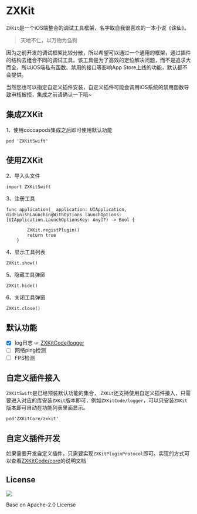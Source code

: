 # ZXKit

`ZXKit`是一个iOS端整合的调试工具框架，名字取自我很喜欢的一本小说《诛仙》。

> 天地不仁，以万物为刍狗

因为之前开发的调试框架比较分散，所以希望可以通过一个通用的框架，通过插件的结构去组合不同的调试工具。该工具是为了高效的定位解决问题，而不是追求大而全，所以iOS端私有函数、禁用的接口等影响App Store上线的功能，默认都不会提供。

当然您也可以指定自定义插件安装，自定义插件可能会调用iOS系统的禁用函数导致审核被拒，集成之前请确认一下哦~

## 集成ZXKit

1、使用cocoapods集成之后即可使用默认功能

```
pod 'ZXKitSwift'
```

## 使用ZXKit

2、导入头文件

```
import ZXKitSwift
```

3、注册工具

```
func application(_ application: UIApplication, didFinishLaunchingWithOptions launchOptions: [UIApplication.LaunchOptionsKey: Any]?) -> Bool {

        ZXKit.registPlugin()
        return true
    }
```
4、显示工具列表

```
ZXKit.show()
```
5、隐藏工具弹窗

```
ZXKit.hide()
```
6、关闭工具弹窗

```
ZXKit.close()
```

## 默认功能

- [x] log日志 ☞ [ZXKitCode/logger](https://github.com/ZXKitCode/logger)
- [ ] 网络ping检测
- [ ] FPS检测

## 自定义插件接入

`ZXKitSwift`是已经预装默认功能的集合， `ZXKit`还支持使用自定义插件接入，只需要进入对应的库安装`ZXKit`版本即可，例如`ZXKitCode/logger`，可以只安装`ZXKit`版本即可自动在功能列表里面显示。

```
pod'ZXKitCore/zxkit'
```

## 自定义插件开发


如果需要开发自定义插件，只需要实现`ZXKitPluginProtocol`即可。实现的方式可以查看[ZXKitCode/core](https://github.com/ZXKitCode/core)的说明文档

## License

![](https://camo.githubusercontent.com/eb9066a6d8e0950066f3757c420e3a607c0929583b48ebda6fd9a6f50ccfc8f1/68747470733a2f2f7777772e6170616368652e6f72672f696d672f41534632307468416e6e69766572736172792e6a7067)

Base on Apache-2.0 License